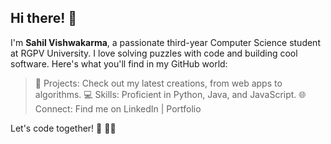 ## Hi there! 👋

I'm **Sahil Vishwakarma**, a passionate third-year Computer Science student at RGPV University. I love solving puzzles with code and building cool software. Here's what you'll find in my GitHub world:

> 🚀 Projects: Check out my latest creations, from web apps to algorithms.
>  💻 Skills: Proficient in Python, Java, and JavaScript.
> 🌐 Connect: Find me on LinkedIn | Portfolio

Let's code together! 🤝
🤜🤛

<!---
Sahil1246/Sahil1246 is a ✨ special ✨ repository because its `README.md` (this file) appears on your GitHub profile.
You can click the Preview link to take a look at your changes.
--->
